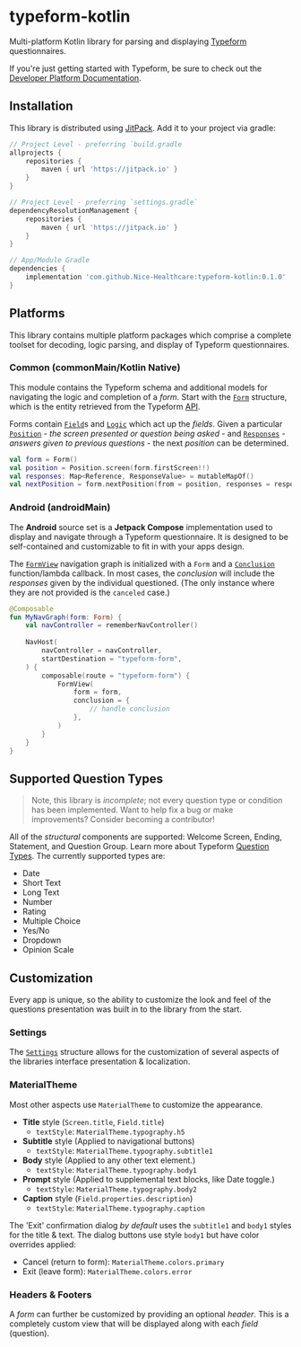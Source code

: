 # typeform-kotlin

Multi-platform Kotlin library for parsing and displaying [Typeform](https://www.typeform.com) questionnaires.

If you're just getting started with Typeform, be sure to check out the [Developer Platform Documentation](https://www.typeform.com/developers/get-started/).

## Installation

This library is distributed using [JitPack](https://jitpack.io). Add it to your project via gradle:

```groovy
// Project Level - preferring `build.gradle
allprojects {
    repositories {
        maven { url 'https://jitpack.io' }
    }
}

// Project Level - preferring `settings.gradle`
dependencyResolutionManagement {
    repositories {
        maven { url 'https://jitpack.io' }
    }
}

// App/Module Gradle
dependencies {
    implementation 'com.github.Nice-Healthcare:typeform-kotlin:0.1.0'
}
```

## Platforms

This library contains multiple platform packages which comprise a complete toolset for decoding, logic parsing, and display of Typeform questionnaires.

### Common (commonMain/Kotlin Native)

This module contains the Typeform schema and additional models for navigating the logic and completion of a _form_. Start with the [`Form`](Typeform/src/commonMain/kotlin/com/typeform/schema/Form.kt) structure, which is the entity retrieved from the Typeform [API](https://www.typeform.com/developers/create/reference/retrieve-forms/).

Forms contain [`Field`](typeform/src/commonMain/kotlin/com/typeform/schema/Field.kt)s and [`Logic`](typeform/src/commonMain/kotlin/com/typeform/schema/Logic.kt) which act up the _fields_. Given a particular [`Position`](typeform/src/commonMain/kotlin/com/typeform/models/Position.kt) - _the screen presented or question being asked_ - and [`Responses`](typeform/src/commonMain/kotlin/com/typeform/models/Responses.kt) - _answers given to previous questions_ - the next _position_ can be determined.

```kotlin
val form = Form()
val position = Position.screen(form.firstScreen!!)
val responses: Map<Reference, ResponseValue> = mutableMapOf()
val nextPosition = form.nextPosition(from = position, responses = responses)
```

### Android (androidMain)

The **Android** source set is a **Jetpack Compose** implementation used to display and navigate through a Typeform questionnaire. It is designed to be self-contained and customizable to fit in with your apps design.

The [`FormView`](typeform/src/androidMain/kotlin/com/typeform/ui/structure/FormView.kt) navigation graph is initialized with a `Form` and a [`Conclusion`](typeform/src/androidMain/kotlin/com/typeform/ui/models/Conclusion.kt) function/lambda callback. In most cases, the _conclusion_ will include the _responses_ given by the individual questioned. (The only instance where they are not provided is the `canceled` case.)

```kotlin
@Composable
fun MyNavGraph(form: Form) {
    val navController = rememberNavController()
    
    NavHost(
        navController = navController,
        startDestination = "typeform-form",
    ) {
        composable(route = "typeform-form") {
            FormView(
                form = form,
                conclusion = {
                    // handle conclusion
                },
            )
        }
    }
}
```

## Supported Question Types

> Note, this library is _incomplete_; not every question type or condition has been implemented. Want to help fix a bug or make improvements? Consider becoming a contributor!

All of the _structural_ components are supported: Welcome Screen, Ending, Statement, and Question Group. Learn more about Typeform [Question Types](https://www.typeform.com/help/a/question-types-360051789692/?attribution_user_id=1dbdf7d8-4d28-44f6-8536-d95cf65b0311). The currently supported types are:

* Date
* Short Text
* Long Text
* Number
* Rating
* Multiple Choice
* Yes/No
* Dropdown
* Opinion Scale

## Customization

Every app is unique, so the ability to customize the look and feel of the questions presentation was built in to the library from the start.

### Settings

The [`Settings`](typeform/src/androidMain/kotlin/com/typeform/ui/models/Settings.kt) structure allows for the customization of several aspects of the libraries interface presentation & localization.

### MaterialTheme

Most other aspects use `MaterialTheme` to customize the appearance.

* **Title** style (`Screen.title`, `Field.title`)
  * `textStyle`: `MaterialTheme.typography.h5`
* **Subtitle** style (Applied to navigational buttons)
  * `textStyle`: `MaterialTheme.typography.subtitle1`
* **Body** style (Applied to any other text element.)
  * `textStyle`: `MaterialTheme.typography.body1`
* **Prompt** style (Applied to supplemental text blocks, like Date toggle.)
  * `textStyle`: `MaterialTheme.typography.body2`
* **Caption** style (`Field.properties.description`)
  * `textStyle`: `MaterialTheme.typography.caption`

The 'Exit' confirmation dialog _by default_ uses the `subtitle1` and `body1` styles for the title & text.
The dialog buttons use style `body1` but have color overrides applied:

* Cancel (return to form): `MaterialTheme.colors.primary`
* Exit (leave form): `MaterialTheme.colors.error`


### Headers & Footers

A _form_ can further be customized by providing an optional _header_. This is a completely custom view that will be displayed along with each _field_ (question).
